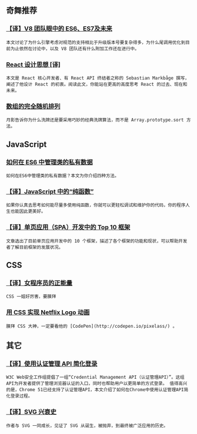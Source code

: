 
## 奇舞推荐

### [【译】V8 团队眼中的 ES6、ES7及未来](http://www.zcfy.cc/article/236)

    本文讨论了为什么引擎考虑对规范的支持相比于升级版本号要复杂得多，为什么尾调用优化到目前为止依然在讨论中，以及 V8 团队还有什么附加工作还在进行中。

### [React 设计思想 [译]](https://github.com/react-guide/react-basic)

    本文是 React 核心开发者、有 React API 终结者之称的 Sebastian Markbåge 撰写，阐述了他设计 React 的初衷。阅读此文，你能站在更高的高度思考 React 的过去、现在和未来。

### [数组的完全随机排列](https://www.h5jun.com/post/array-shuffle.html)

    月影告诉你为什么洗牌还是要采用巧妙的经典洗牌算法，而不是 Array.prototype.sort 方法。

## JavaScript

### [如何在 ES6 中管理类的私有数据](http://efe.baidu.com/blog/managing-the-private-data-of-es6-classes/)

    如何在ES6中管理类的私有数据？本文为你介绍四种方法。

### [【译】JavaScript 中的“纯函数”](https://www.h5jun.com/post/pure-function.html)

    如果你认真去思考如何能尽量多使用纯函数，你就可以更轻松调试和维护你的代码，你的程序人生也能因此更美好。

### [【译】单页应用（SPA）开发中的 Top 10 框架](http://www.zcfy.cc/article/272)

    文章选出了目前单页应用开发中的 10 个框架，描述了各个框架的功能和现状，可以帮助开发者了解目前框架的发展状况。

## CSS

### [【译】女程序员的正能量](http://www.zcfy.cc/article/225)

    CSS 一姐好厉害，要膜拜

### [用 CSS 实现 Netflix Logo 动画](http://qianduan.guru/2016/05/07/Netflix-Logo-in-CSS/)

    膜拜 CSS 大神，一定要看他的 [CodePen](http://codepen.io/pixelass/) 。

## 其它

### [【译】使用认证管理 API 简化登录](http://www.zcfy.cc/article/224)

    W3C Web安全工作组提倡了一组“Credential Management API（认证管理API）”。这组API为开发者提供了管理浏览器认证的入口，同时也帮助用户以更简单的方式登录。 值得高兴的是，Chrome 51已经支持了认证管理API，本文介绍了如何在Chrome中使用认证管理API简化登录过程。

### [【译】SVG 兴衰史](http://www.zcfy.cc/article/229)

    作者与 SVG 一同成长，见证了 SVG 从诞生，被抛弃，到最终被广泛应用的历史。

